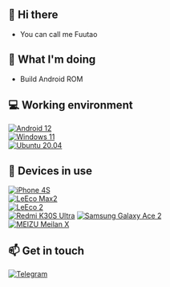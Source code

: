 ## 👋 Hi there

 - You can call me Fuutao

## 🤔 What I'm doing
 - Build Android ROM

## 💻 Working environment
[![Android 12](https://img.shields.io/badge/Android%2012-3ddc84?style=flat-square&logo=android&logoColor=ffffff)](https://www.android.com/android-12/)<br>
[![Windows 11](https://img.shields.io/badge/Windows%2011-00adef?style=flat-square&logo=windows11&logoColor=ffffff)](#)<br>
[![Ubuntu 20.04](https://img.shields.io/badge/Ubuntu%2020%2e04-dd4814?style=flat-square&logo=ubuntu&logoColor=ffffff)](https://releases.ubuntu.com/20.04/)<br>

## 📱 Devices in use

[![iPhone 4S](https://img.shields.io/badge/iPhone%204S-a2aaad?style=flat-square&logo=apple&logoColor=ffffff)](https://support.apple.com/kb/SP643)<br>
[![LeEco Max2](https://img.shields.io/badge/LeEco%20Max2-C12446?style=flat-square)](#)<br>
[![LeEco 2](https://img.shields.io/badge/LeEco%202-C12446?style=flat-square)](#)<br>
[![Redmi K30S Ultra](https://img.shields.io/badge/Redmi%20K30S%20Ultra-fd4900?style=flat-square&logo=xiaomi&logoColor=ffffff)](https://www.mi.com/redmik30s)
[![Samsung Galaxy Ace 2](https://img.shields.io/badge/Samsang%20Galaxy%20Ace%202-1428a0?style=flat-square&logo=Samsung&logoColor=ffffff)](https://www.samsung.com/uk/support/model/GT-I8160OKAH3G/)<br>
[![MEIZU Meilan X](https://img.shields.io/badge/MEIZU%20Meilan%20X-00adef?style=flat-square&logo)](https://www.meizu.com/products/meilanx/summary.html)<br>

## 📫 Get in touch
[![Telegram](https://img.shields.io/badge/HuTao77-0088cc?style=flat-square&logo=telegram&logoColor=ffffff)](https://t.me/HuTao_7_7)
